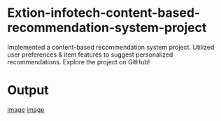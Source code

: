 # Extion-infotech-content-based-recommendation-system-project
Implemented a content-based recommendation system project. Utilized user preferences &amp; item features to suggest personalized recommendations. Explore the project on GitHub!
# Output 
[image](https://github.com/user-attachments/assets/715e4e32-97d0-4aa8-80c4-c33f495f5cdd)
[image](https://github.com/user-attachments/assets/e36f77b1-2274-4d1c-84cf-f79d8de44a4b)
